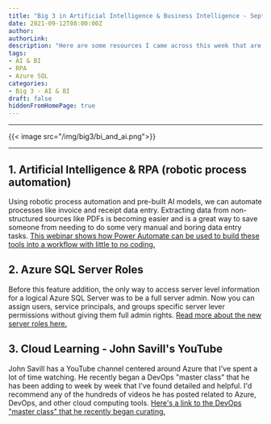 ```yaml
---
title: "Big 3 in Artificial Intelligence & Business Intelligence - September 13"
date: 2021-09-12T08:00:00Z
author:
authorLink:
description: "Here are some resources I came across this week that are relavant to any cloud developer or data analytics practitioner."
tags:
- AI & BI
- RPA
- Azure SQL
categories:
- Big 3 - AI & BI
draft: false
hiddenFromHomePage: true
---
```


***
{{< image src="/img/big3/bi_and_ai.png">}}
***

## 1. Artificial Intelligence & RPA (robotic process automation)
Using robotic process automation and pre-built AI models, we can automate processes like invoice and receipt data entry. Extracting data from non-structured sources like PDFs is becoming easier and is a great way to save someone from needing to do some very manual and boring data entry tasks. [This webinar shows how Power Automate can be used to build these tools into a workflow with little to no coding.](https://info.microsoft.com/ww-thankyou-documentprocessingaibuilder.html?LCID=EN-US&ocid=eml_pg290896_gdc_comm_ba)

## 2. Azure SQL Server Roles
Before this feature addition, the only way to access server level information for a logical Azure SQL Server was to be a full server admin. Now you can assign users, service principals, and groups specific server lever permissions without giving them full admin rights. [Read more about the new server roles here.](https://techcommunity.microsoft.com/t5/azure-sql/server-roles-for-azure-sql-database-database-management-without/ba-p/2714039)

## 3. Cloud Learning - John Savill's YouTube
John Savill has a YouTube channel centered around Azure that I've spent a lot of time watching. He recently began a DevOps "master class" that he has been adding to week by week that I've found detailed and helpful. I'd recommend any of the hundreds of videos he has posted related to Azure, DevOps, and other cloud computing tools. [Here's a link to the DevOps "master class" that he recently began curating.](https://www.youtube.com/playlist?list=PLlVtbbG169nFr8RzQ4GIxUEznpNR53ERq)